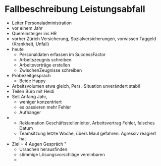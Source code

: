 # Fallbeschreibung Leistungsabfall

* Leiter Personaladministration
* vor einem Jahr
* Quereinsteiger ins HR
* vorher Zürich Versicherung, Sozialversicherungen, vorwissen Taggeld \(Krankheit, Unfall\)
* heute
  * Personaldaten erfassen im SuccessFactor
  * Arbeitszeugnis schreiben
  * Arbeitsverträge erstellen
  * ZwischenZeugnisse schreiben
* Probezeitgespräch
  * Beide Happy 
* Arbeitsvolumen etwa gleich, Pers.-Situation unverändert stabil
* Teilen Büro mit Heidi
* Seit Anfang Jahr, 
  * weniger konzentriert
  * es passieren mehr Fehler
  * Aufhänger
* * Reklamation Geschäftsstellenleiter, Arbeitsvertrag Fehler, falsches Datum
  * Teamsitzung letzte Woche, übers Maul gefahren. Agressiv reagiert hat
* Ziel = 4 Augen Gespräch "
  * Ursachen herausfinden
  * stimmige Lösungsvorschläge vereinbaren
  * 



